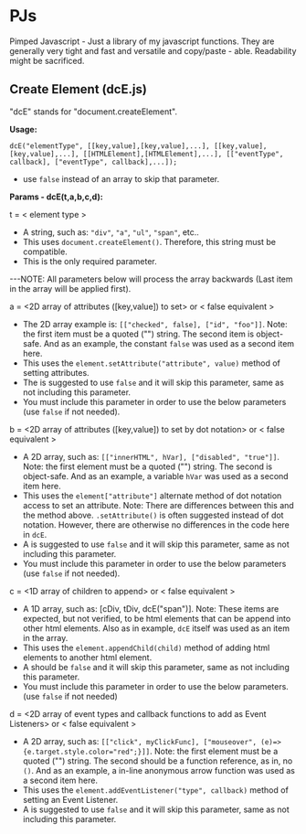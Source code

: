 # PJs
Pimped Javascript - Just a library of my javascript functions. They are generally very tight and fast and versatile and copy/paste - able. Readability might be sacrificed.

Create Element  (dcE.js)
------------------------
"dcE" stands for "document.createElement".


**Usage:**

`dcE("elementType", [[key,value],[key,value],...], [[key,value],[key,value],...], [[HTMLElement],[HTMLElement],...], [["eventType", callback], ["eventType", callback],...]);`
* use `false` instead of an array to skip that parameter.


**Params - dcE(t,a,b,c,d):**

t  = < element type >
* A string, such as: `"div"`, `"a"`, `"ul"`, `"span"`, etc..
* This uses `document.createElement()`. Therefore, this string must be compatible.
* This is the only required parameter.

---NOTE: All parameters below will process the array backwards (Last item in the array will be applied first).

a = <2D array of attributes ([key,value]) to set> or < false equivalent >
* The 2D array example is: `[["checked", false], ["id", "foo"]]`. Note: the first item must be a quoted ("") string. The second item is object-safe. And as an example, the constant `false` was used as a second item here.
* This uses the `element.setAttribute("attribute", value)`  method of setting attributes.
* The <false equivalent> is suggested to use `false` and it will skip this parameter, same as not including this parameter.
* You must include this parameter in order to use the below parameters (use `false` if not needed).

b = <2D array of attributes ([key,value]) to set by dot notation> or < false equivalent >
* A 2D array, such as: `[["innerHTML", hVar], ["disabled", "true"]]`. Note: the first element must be a quoted ("") string. The second is object-safe. And as an example, a variable `hVar` was used as a second item here.
* This uses the `element["attribute"]` alternate method of dot notation access to set an attribute. Note: There are differences between this and the method above. `.setAttribute()` is often suggested instead of dot notation. However, there are otherwise no differences in the code here in `dcE`.
* A <false equivalent> is suggested to use `false` and it will skip this parameter, same as not including this parameter.
* You must include this parameter in order to use the below parameters (use `false` if not needed).

c = <1D array of children to append> or < false equivalent >
* A 1D array, such as: [cDiv, tDiv, dcE("span")]. Note: These items are expected, but not verified, to be html elements that can be append into other html elements. Also as in example, `dcE` itself was used as an item in the array.
* This uses the `element.appendChild(child)` method of adding html elements to another html element.
* A <false equivalent> should be `false` and it will skip this parameter, same as not including this parameter.
* You must include this parameter in order to use the below parameters. (use `false` if not needed)

d = <2D array of event types and callback functions to add as Event Listeners> or < false equivalent >
* A 2D array, such as: `[["click", myClickFunc], ["mouseover", (e)=>{e.target.style.color="red";}]]`. Note: the first element must be a quoted ("") string. The second should be a function reference, as in, no `()`.  And as an example, a in-line anonymous arrow function was used as a second item here.
* This uses the `element.addEventListener("type", callback)` method of setting an Event Listener.
* A <false equivalent> is suggested to use `false` and it will skip this parameter, same as not including this parameter.
